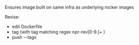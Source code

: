 Ensures image built on same infra as underlying rocker images

Revise:

* edit Dockerfile
* tag (with tag matching regex npr-rev[0-9.]+ )
* push --tags
